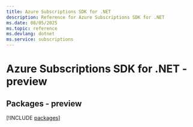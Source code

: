 ```yaml
---
title: Azure Subscriptions SDK for .NET
description: Reference for Azure Subscriptions SDK for .NET
ms.date: 08/05/2025
ms.topic: reference
ms.devlang: dotnet
ms.service: subscriptions
---
```

# Azure Subscriptions SDK for .NET - preview
## Packages - preview
[!INCLUDE [packages](subscriptions-index.md)]